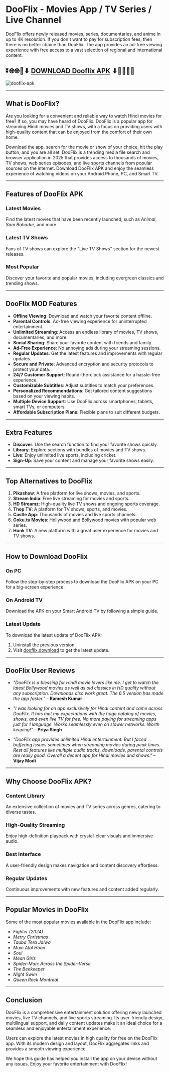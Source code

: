 # DooFlix - Movies App / TV Series / Live Channel

DooFlix offers newly released movies, series, documentaries, and anime in up to 4K resolution. If you don't want to pay for subscription fees, then there is no better choice than DooFlix. The app provides an ad-free viewing experience with free access to a vast selection of regional and international content.

## ⏬🌐🌐📌⬇ [DOWNLOAD Dooflix APK](https://newsloopy.com/dooflix-apk/) ⬇📌🌐🌐⏬

![dooflix-apk](https://github.com/user-attachments/assets/89f8326f-b82f-4d76-84c3-3ac7ab805760)


---

## What is DooFlix?

Are you looking for a convenient and reliable way to watch Hindi movies for free? If so, you may have heard of DooFlix. DooFlix is a popular app for streaming Hindi movies and TV shows, with a focus on providing users with high-quality content that can be enjoyed from the comfort of their own home.

Download the app, search for the movie or show of your choice, hit the play button, and you are all set. DooFlix is a trending media file search and browser application in 2025 that provides access to thousands of movies, TV shows, web series episodes, and live sports channels from popular sources on the internet. Download DooFlix APK and enjoy the seamless experience of watching videos on your Android Phone, PC, and Smart TV.

---

## Features of DooFlix APK

### Latest Movies
Find the latest movies that have been recently launched, such as *Animal*, *Sam Bahadur*, and more.

### Latest TV Shows
Fans of TV shows can explore the "Live TV Shows" section for the newest releases.

### Most Popular
Discover your favorite and popular movies, including evergreen classics and trending shows.

---

## DooFlix MOD Features

- **Offline Viewing**: Download and watch your favorite content offline.
- **Parental Controls**: Ad-free viewing experience for uninterrupted entertainment.
- **Unlimited Streaming**: Access an endless library of movies, TV shows, documentaries, and more.
- **Social Sharing**: Share your favorite content with friends and family.
- **Ad-Free Experience**: No annoying ads during your streaming sessions.
- **Regular Updates**: Get the latest features and improvements with regular updates.
- **Secure and Private**: Advanced encryption and security protocols to protect your data.
- **24/7 Customer Support**: Round-the-clock assistance for a hassle-free experience.
- **Customizable Subtitles**: Adjust subtitles to match your preferences.
- **Personalized Recommendations**: Get tailored content suggestions based on your viewing habits.
- **Multiple Device Support**: Use DooFlix across smartphones, tablets, smart TVs, or computers.
- **Affordable Subscription Plans**: Flexible plans to suit different budgets.

---

## Extra Features

- **Discover**: Use the search function to find your favorite shows quickly.
- **Library**: Explore sections with bundles of movies and TV shows.
- **Live**: Enjoy unlimited live sports, including cricket.
- **Sign-Up**: Save your content and manage your favorite shows easily.

---

## Top Alternatives to DooFlix

1. **Pikashow**: A free platform for live shows, movies, and sports.
2. **Stream India**: Free live streaming for movies and sports.
3. **HD Streamz**: High-quality live TV shows and ongoing sports coverage.
4. **Thop TV**: A platform for TV shows, sports, and movies.
5. **Castle App**: Thousands of movies and live sports channels.
6. **Goku.tu Movies**: Hollywood and Bollywood movies with popular web series.
7. **Hunk TV**: A new platform with a great user experience for movies and TV shows.

---

## How to Download DooFlix

### On PC
Follow the step-by-step process to download the DooFlix APK on your PC for a big-screen experience.

### On Android TV
Download the APK on your Smart Android TV by following a simple guide.

### Latest Update
To download the latest update of DooFlix APK:
1. Uninstall the previous version.
2. Visit [dooflix.download](https://dooflix.download) to get the latest update.

---

## DooFlix User Reviews

- *"DooFlix is a blessing for Hindi movie lovers like me. I get to watch the latest Bollywood movies as well as old classics in HD quality without any subscription. Downloads also work great. The 6.5 version has made the app faster."* – **Ramesh Kumar**
  
- *"I was looking for an app exclusively for Hindi content and came across DooFlix. It has met my expectations with the huge catalog of movies, shows, and even live TV for free. No more paying for streaming apps just for 1 language. Works seamlessly even on slower networks. Worth keeping!"* – **Priya Singh**

- *"DooFlix app provides unlimited Hindi entertainment. But I faced buffering issues sometimes when streaming movies during peak times. Rest all features like multiple audio tracks, downloads, parental controls are really good. Overall a decent app for Hindi movies and shows."* – **Vijay Modi**

---

## Why Choose DooFlix APK?

### Content Library
An extensive collection of movies and TV series across genres, catering to diverse tastes.

### High-Quality Streaming
Enjoy high-definition playback with crystal-clear visuals and immersive audio.

### Best Interface
A user-friendly design makes navigation and content discovery effortless.

### Regular Updates
Continuous improvements with new features and content added regularly.

---

## Popular Movies in DooFlix

Some of the most popular movies available in the DooFlix app include:

- *Fighter (2024)*
- *Merry Christmas*
- *Tauba Tera Jalwa*
- *Main Atal Hoon*
- *Soul*
- *Mean Girls*
- *Spider-Man: Across the Spider-Verse*
- *The Beekeeper*
- *Night Swim*
- *Queen Rock Montreal*

---

## Conclusion

DooFlix is a comprehensive entertainment solution offering newly launched movies, live TV channels, and live sports streaming. Its user-friendly design, multilingual support, and daily content updates make it an ideal choice for a seamless and enjoyable entertainment experience.

Users can explore the latest movies in high quality for free on the DooFlix app. With its modern design and layout, DooFlix aggregates links and provides a smooth viewing experience.

We hope this guide has helped you install the app on your device without any issues. Enjoy your favorite entertainment with DooFlix!
